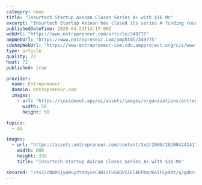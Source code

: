 ```yaml
---
category: news
title: "Insurtech Startup Axinan Closes Series A+ with $16 Mn"
excerpt: "Insurtech Startup Axinan has closed its series A funding round at $16 mn ... Founded in 2016 by former chief technology officer of Grab, Wei Zhu, Igloo is a full-stack insurtech firm powered by artificial intelligence (AI) and big data that builds digital insurance products. Its product offerings range from personal to lifestyle insurance ..."
publishedDateTime: 2020-04-24T14:17:00Z
webUrl: "https://www.entrepreneur.com/article/349775"
ampWebUrl: "https://www.entrepreneur.com/amphtml/349775"
cdnAmpWebUrl: "https://www-entrepreneur-com.cdn.ampproject.org/c/s/www.entrepreneur.com/amphtml/349775"
type: article
quality: 72
heat: 72
published: true

provider:
  name: Entrepreneur
  domain: entrepreneur.com
  images:
    - url: "https://insideout.app/ai/assets/images/organizations/entrepreneur.com-50x50.jpg"
      width: 50
      height: 50

topics:
  - AI

images:
  - url: "https://assets.entrepreneur.com/content/3x2/2000/20200424141717-WeiZhu-CEOandFounderofIglooedited.jpeg?width=600&crop=16:9"
    width: 600
    height: 338
    title: "Insurtech Startup Axinan Closes Series A+ with $16 Mn"

secured: "/zsZ/cN8R6jyAWuy2YzDyvsCdH1zTu5BQVSIElAEPbm/KolFCp94t/qJgdKz+73rj0eslcB78u0C01L3Bzsujj08Yc+XNDimZqirm8Vfmt0TJK5NOFREIYQR/UrsLF79FN4qChFWi8nLYvClMKeZAuQyz+ilCWafirDo6iLQ5FM79tiaCXyWeHpCKdW+t5WKR6C0nkMGEnO/WqPglgRc6WhDPC122u13flPpgnVj2FBu6FRum3xrLGiSM1CBccgP2ztnn/zJJfoKOv5llC67GJQNUTmFWCrc/+jejleBl1SPaUZISCJcuJ/kqyrECRpIfwL7XDH/vYw2Jxr1Ndb7cxI4+jh1/79AMHuABpeVz3gq+fw+YEqO0sYl6LoZ7/BRov3ZoBMescBCXUNLPa52NEaK9IpKt3LVCYetzvabreFERJbYh0YwAaOChHmDdthcI7L4G6LlqwF9lwNimraN+r4YwDuUjp8sNTjpizF70m4=;pJ7ThoASECKZ7G0rdUsLjg=="
---
```


